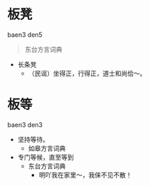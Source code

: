 # 板凳
baen3 den5
> 东台方言词典
- 长条凳
  - （民谣）坐得正，行得正，道士和尚佮～。

# 板等
baen3 den3
+ 坚持等待。
  * 如皋方言词典
+ 专门等候，直至等到
  * 东台方言词典
    - 明吖我在家里～，我俫不见不散！
